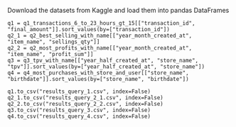  
Download the datasets from Kaggle and load them into pandas DataFrames

    q1 = q1_transactions_6_to_23_hours_gt_15[["transaction_id", "final_amount"]].sort_values(by=["transaction_id"])
    q2_1 = q2_best_selling_with_name[["year_month_created_at", "item_name", "sellings_qty"]]
    q2_2 = q2_most_profits_with_name[["year_month_created_at", "item_name", "profit_sum"]]
    q3 = q3_tpv_with_name[["year_half_created_at", "store_name", "tpv"]].sort_values(by=["year_half_created_at", "store_name"])
    q4 = q4_most_purchases_with_store_and_user[["store_name", "birthdate"]].sort_values(by=["store_name", "birthdate"])
    
    q1.to_csv("results_query_1.csv", index=False)
    q2_1.to_csv("results_query_2_1.csv", index=False)
    q2_2.to_csv("results_query_2_2.csv", index=False)
    q3.to_csv("results_query_3.csv", index=False)
    q4.to_csv("results_query_4.csv", index=False)
